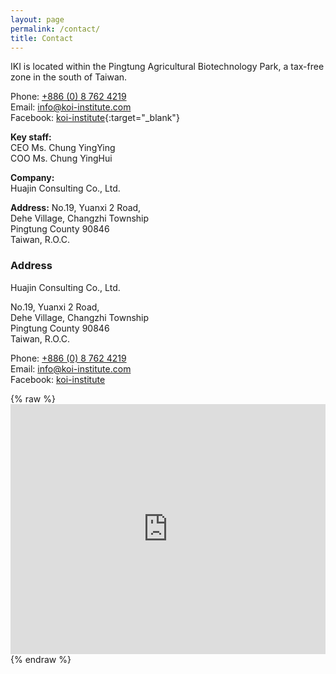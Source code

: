 ```yaml
---
layout: page
permalink: /contact/
title: Contact
---
```


IKI is located within the Pingtung Agricultural Biotechnology Park, a tax-free zone in the south of Taiwan.

Phone: [+886 (0) 8 762 4219](tel:+88687624219)  
Email: [info@koi-institute.com](mailto:info@koi-institute.com)  
Facebook: [koi-institute](https://www.facebook.com/pages/%E8%8F%AF%E9%8C%A6%E9%A1%A7%E5%95%8F%E8%82%A1%E4%BB%BD%E6%9C%89%E9%99%90%E5%85%AC%E5%8F%B8-IKI-Taiwan/1468046100132639){:target="_blank"}  

**Key staff:**  
CEO Ms. Chung YingYing  
COO Ms. Chung YingHui  

**Company:**  
Huajin Consulting Co., Ltd.  

**Address:**
No.19, Yuanxi 2 Road,  
Dehe Village, Changzhi Township  
Pingtung County 90846  
Taiwan, R.O.C.  
  

### Address  
Huajin Consulting Co., Ltd.  

No.19, Yuanxi 2 Road,  
Dehe Village, Changzhi Township  
Pingtung County 90846  
Taiwan, R.O.C.  

Phone: [+886 (0) 8 762 4219](tel:+88687624219)  
Email:  [info@koi-institute.com](mailto:info@koi-institute.com)  
Facebook: [koi-institute](https://www.facebook.com/pages/%E8%8F%AF%E9%8C%A6%E9%A1%A7%E5%95%8F%E8%82%A1%E4%BB%BD%E6%9C%89%E9%99%90%E5%85%AC%E5%8F%B8-IKI-Taiwan/1468046100132639)  
  

{% raw %}<iframe src="https://www.google.com/maps/embed?pb=!1m18!1m12!1m3!1d920.0976790990286!2d120.53269939196338!3d22.71371458922082!2m3!1f0!2f0!3f0!3m2!1i1024!2i768!4f13.1!3m3!1m2!1s0x0%3A0xa8fdd19ecaa4dba0!2z6I-v6Yym6aGn5ZWP6IKh5Lu95pyJ6ZmQ5YWs5Y-4!5e0!3m2!1sen!2stw!4v1494744111881" width="100%" height="400" frameborder="0" style="border:0" allowfullscreen="allowfullscreen"></iframe>{% endraw %}
